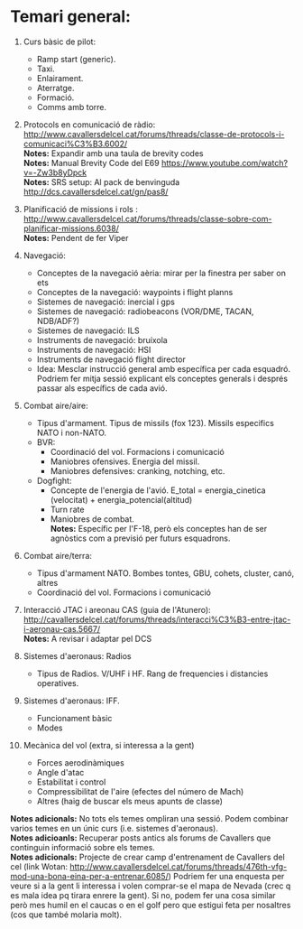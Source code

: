 # Temari general:

1. Curs bàsic de pilot:
    * Ramp start (generic).
    * Taxi.
    * Enlairament.
    * Aterratge.
    * Formació.
    * Comms amb torre.

2. Protocols en comunicació de ràdio: http://www.cavallersdelcel.cat/forums/threads/classe-de-protocols-i-comunicaci%C3%B3.6002/   
   **Notes:** Expandir amb una taula de brevity codes  
   **Notes:** Manual Brevity Code del E69 https://www.youtube.com/watch?v=-Zw3b8yDpck  
   **Notes:** SRS setup: Al pack de benvinguda http://dcs.cavallersdelcel.cat/gn/pas8/
	
3. Planificació de missions i rols : http://www.cavallersdelcel.cat/forums/threads/classe-sobre-com-planificar-missions.6038/  
    **Notes:** Pendent de fer Viper

4. Navegació:
    * Conceptes de la navegació aèria: mirar per la finestra per saber on ets
    * Conceptes de la navegació: waypoints i flight planns
    * Sistemes de navegació: inercial i gps
    *	Sistemes de navegació: radiobeacons (VOR/DME, TACAN, NDB/ADF?)
    *	Sistemes de navegació: ILS
    *	Instruments de navegació: bruíxola
    *	Instruments de navegació: HSI
    *	Instruments de navegació flight director
    *	Idea: Mesclar instrucció general amb específica per cada esquadró. Podriem fer mitja sessió explicant els conceptes generals i després passar als específics de cada avió.
	
5. Combat aire/aire:
    *	Tipus d'armament. Tipus de missils (fox 123). Missils especifics NATO i non-NATO.
    *	BVR:
	    *	Coordinació del vol. Formacions i comunicació
	    *	Maniobres ofensives. Energia del missil.
	    *	Maniobres defensives: cranking, notching, etc.
    *	Dogfight:
	    *	Concepte de l'energia de l'avió. E_total = energia_cinetica (velocitat) + energia_potencial(altitud)
	    *	Turn rate
	    *	Maniobres de combat.  
      **Notes:** Específic per l'F-18, però els conceptes han de ser agnòstics com a previsió per futurs esquadrons.
		
6. Combat aire/terra:
    *	Tipus d'armament NATO. Bombes tontes, GBU, cohets, cluster, canó, altres
    *	Coordinació del vol. Formacions i comunicació

7. Interacció JTAC i areonau CAS (guia de l'Atunero): http://cavallersdelcel.cat/forums/threads/interacci%C3%B3-entre-jtac-i-aeronau-cas.5667/  
	 **Notes:** A revisar i adaptar pel DCS
	
8. Sistemes d'aeronaus: Radios
    *	Tipus de Radios. V/UHF i HF. Rang de frequencies i distancies operatives.
	
9. Sistemes d'aeronaus: IFF. 
    *	Funcionament bàsic
    *	Modes
	
11. Mecànica del vol (extra, si interessa a la gent)
    *	Forces aerodinàmiques
    *	Angle d'atac
    *	Estabilitat i control
    *	Compressibilitat de l'aire (efectes del número de Mach)
    *	Altres (haig de buscar els meus apunts de classe)


**Notes adicionals:** No tots els temes ompliran una sessió. Podem combinar varios temes en un únic curs (i.e. sistemes d'aeronaus).  
**Notes adicioanls:** Recuperar posts antics als forums de Cavallers que continguin informació sobre els temes.  
**Notes adicionals:** Projecte de crear camp d'entrenament de Cavallers del cel (link Wotan: http://www.cavallersdelcel.cat/forums/threads/476th-vfg-mod-una-bona-eina-per-a-entrenar.6085/)
				  Podriem fer una enquesta per veure si a la gent li interessa i volen comprar-se el mapa de Nevada (crec q es mala idea pq tirara enrere la gent). Si no, podem fer una cosa similar però mes humil en 
				  el caucas o en el golf pero que estigui feta per nosaltres (cos que també molaria molt). 
